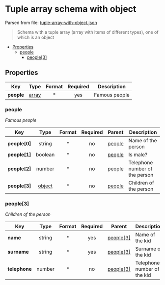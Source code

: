# __Tuple array schema with object__

Parsed from file: [tuple-array-with-object.json](https://github.com/McCastles/JMC/blob/master/examples/tuple-array-with-object.json)
> Schema with a tuple array (array with items of different types), one of which is an object
* [Properties](#properties)
	* [people](#people)
		* [people[3]](#people[3])
## __Properties__
|Key|Type|Format|Required|Description|
|-|:-:|:-:|:-:|-|
|__people__|[array](people)|*|yes|Famous people|
### __people__
_Famous people_

|Key|Type|Format|Required|Parent|Description|
|-|:-:|:-:|:-:|:-:|-|
|__people[0]__|string|*|no|[people](#people)|Name of the person|
|__people[1]__|boolean|*|no|[people](#people)|Is male?|
|__people[2]__|number|*|no|[people](#people)|Telephone number of the person|
|__people[3]__|[object](#people[3])|*|no|[people](#people)|Children of the person|
### __people[3]__
_Children of the person_

|Key|Type|Format|Required|Parent|Description|
|-|:-:|:-:|:-:|:-:|-|
|__name__|string|*|yes|[people[3]](#people[3])|Name of the kid|
|__surname__|string|*|yes|[people[3]](#people[3])|Surname of the kid|
|__telephone__|number|*|no|[people[3]](#people[3])|Telephone number of the kid|